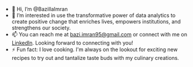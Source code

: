 - 👋 Hi, I’m @BazillaImran
- 👀 I’m interested in use the transformative power of data analytics to create positive change that enriches lives, empowers institutions, and strengthens our society.
- 📫 You can reach me at [bazi.imran95@gmail.com](mailto:bazi.imran95@gmail.com) or connect with me on [LinkedIn](https://www.linkedin.com/in/bazilla-imran-aa5ab0237/). Looking forward to connecting with you!
- ⚡ Fun fact: I love cooking. I'm always on the lookout for exciting new recipes to try out and tantalize taste buds with my culinary creations.

<!---
bazi-imran/bazi-imran is a ✨ special ✨ repository because its `README.md` (this file) appears on your GitHub profile.
You can click the Preview link to take a look at your changes.
--->
